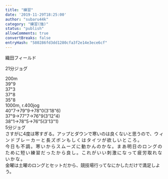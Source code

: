 ```yaml
---
title: "練習"
date: '2019-11-29T18:25:00'
author: "subaru44k"
category: "練習(強)"
status: "publish"
allowComments: true
convertBreaks: false
entryHash: "580286fd3dd1280cfa3f2e14e3ece6cf"
---
```

織田フィールド<div>21分ジョグ</div><div>
</div><div>200m</div><div>39"9</div><div>37"3</div><div>37"8</div><div>35"8</div><div>
</div><div>1000m, r.400jog</div><div>40"7→79"9→78"0(3'18"6)</div><div>37"9→77"7→76"9(3'12"4)</div><div>38"1→78"5→76"5(3'13"1)</div><div>
</div><div>5分ジョグ</div><div>
</div><div>さすがに4度は寒すぎる。アップとダウンで寒いのは良くないと思うので、<span style="letter-spacing: 0.13rem;">ウィンドブレーカーと長ズボンもしくはタイツが欲しいところ。</span></div><div><span style="letter-spacing: 0.13rem;">今日も不調。寒いからスムーズに動かんのかな。まあ明日のロングのために短い練習だったから良し。これがいい刺激になって疲労取れないかな。</span></div><div>金曜は土曜のロングとセットだから、競技場行ってなにかしただけで満足しよう。</div>
